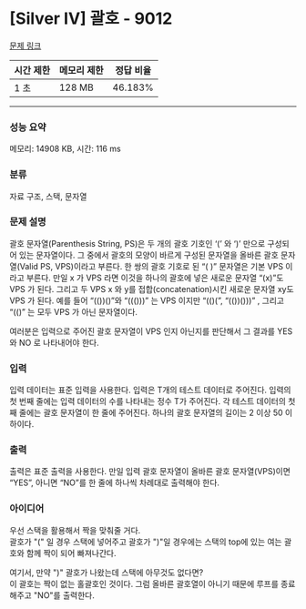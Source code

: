 # [Silver IV] 괄호 - 9012 

[문제 링크](https://www.acmicpc.net/problem/9012) 

| 시간 제한 | 메모리 제한 | 정답 비율 
|----|:----|:----:|
| 1 초 | 128 MB | 46.183%

---

### 성능 요약

메모리: 14908 KB, 시간: 116 ms

### 분류

자료 구조, 스택, 문자열

### 문제 설명

<p>괄호 문자열(Parenthesis String, PS)은 두 개의 괄호 기호인 ‘(’ 와 ‘)’ 만으로 구성되어 있는 문자열이다. 그 중에서 괄호의 모양이 바르게 구성된 문자열을 올바른 괄호 문자열(Valid PS, VPS)이라고 부른다. 한 쌍의 괄호 기호로 된 “( )” 문자열은 기본 VPS 이라고 부른다. 만일 x 가 VPS 라면 이것을 하나의 괄호에 넣은 새로운 문자열 “(x)”도 VPS 가 된다. 그리고 두 VPS x 와 y를 접합(concatenation)시킨 새로운 문자열 xy도 VPS 가 된다. 예를 들어 “(())()”와 “((()))” 는 VPS 이지만 “(()(”, “(())()))” , 그리고 “(()” 는 모두 VPS 가 아닌 문자열이다. </p>

<p>여러분은 입력으로 주어진 괄호 문자열이 VPS 인지 아닌지를 판단해서 그 결과를 YES 와 NO 로 나타내어야 한다. </p>

### 입력 

 <p>입력 데이터는 표준 입력을 사용한다. 입력은 T개의 테스트 데이터로 주어진다. 입력의 첫 번째 줄에는 입력 데이터의 수를 나타내는 정수 T가 주어진다. 각 테스트 데이터의 첫째 줄에는 괄호 문자열이 한 줄에 주어진다. 하나의 괄호 문자열의 길이는 2 이상 50 이하이다. </p>

### 출력 

 <p>출력은 표준 출력을 사용한다. 만일 입력 괄호 문자열이 올바른 괄호 문자열(VPS)이면 “YES”, 아니면 “NO”를 한 줄에 하나씩 차례대로 출력해야 한다. </p>

 ### 아이디어

 우선 스택을 활용해서 짝을 맞춰줄 거다.<br>
괄호가 "(" 일 경우 스택에 넣어주고 괄호가 ")"일 경우에는 스택의 top에 있는 여는 괄호와 함께 짝이 되어 빠져나간다.<br>

여기서, 만약 ")" 괄호가 나왔는데 스택에 아무것도 없다면?<br>
이 괄호는 짝이 없는 홀괄호인 것이다. 그럼 올바른 괄호열이 아니기 때문에 루프를 종료해주고 "NO"를 출력한다. <br><br>
